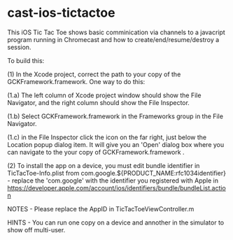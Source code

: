 cast-ios-tictactoe
==================

This iOS Tic Tac Toe shows basic comminication via channels to a javacript
program running in Chromecast and how to create/end/resume/destroy a session.

To build this:

(1) In the Xcode project, correct the path to your copy of the GCKFramework.framework. One way to do this:

(1.a) The left column of Xcode project window should show the File Navigator, and the right column should show the File Inspector.

(1.b) Select GCKFramework.framework in the Frameworks group in the File Navigator.

(1.c) in the File Inspector click the icon on the far right, just below the Location popup dialog item. It will give you an 'Open' dialog box where you can navigate to the your copy of GCKFramework.framework .

(2) To install the app on a device, you must edit bundle identifier in TicTacToe-Info.plist from com.google.${PRODUCT_NAME:rfc1034identifier} - replace the 'com.google' with the identifier you registered with Apple in https://developer.apple.com/account/ios/identifiers/bundle/bundleList.action
 
 
 NOTES - Please replace the AppID in TicTacToeViewController.m
 
 HINTS - You can run one copy on a device and annother in the simulator to show off multi-user.